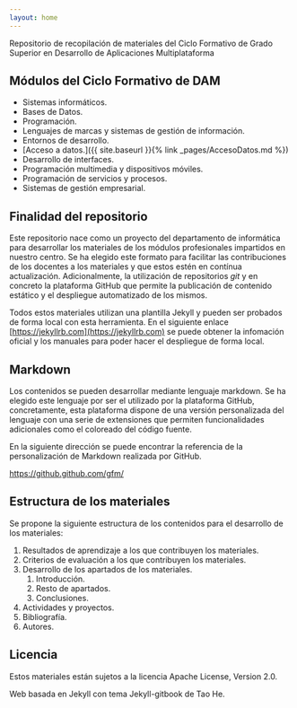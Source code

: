 ```yaml
---
layout: home
---
```


Repositorio de recopilación de materiales del Ciclo Formativo de Grado Superior en Desarrollo de Aplicaciones Multiplataforma

## Módulos del Ciclo Formativo de DAM

* Sistemas informáticos.
* Bases de Datos.
* Programación.
* Lenguajes de marcas y sistemas de gestión de información.
* Entornos de desarrollo.
* [Acceso a datos.]({{ site.baseurl }}{% link _pages/AccesoDatos.md %})
* Desarrollo de interfaces.
* Programación multimedia y dispositivos móviles.
* Programación de servicios y procesos.
* Sistemas de gestión empresarial.

## Finalidad del repositorio

Este repositorio nace como un proyecto del departamento de informática para desarrollar los materiales de los módulos profesionales impartidos en nuestro centro. Se ha elegido este formato para facilitar las contribuciones de los docentes a los materiales y que estos estén en contínua actualización. Adicionalmente, la utilización de repositorios *git* y en concreto la plataforma GitHub que permite la publicación de contenido estático y el despliegue automatizado de los mismos.

Todos estos materiales utilizan una plantilla Jekyll y pueden ser probados de forma local con esta herramienta. En el siguiente enlace [https://jekyllrb.com](https://jekyllrb.com) se puede obtener la infomación oficial y los manuales para poder hacer el despliegue de forma local.

## Markdown

Los contenidos se pueden desarrollar mediante lenguaje markdown. Se ha elegido este lenguaje por ser el utilizado por la plataforma GitHub, concretamente, esta plataforma dispone de una versión personalizada del lenguaje con una serie de extensiones que permiten funcionalidades adicionales como el coloreado del código fuente.

En la siguiente dirección se puede encontrar la referencia de la personalización de Markdown realizada por GitHub.

https://github.github.com/gfm/

## Estructura de los materiales

Se propone la siguiente estructura de los contenidos para el desarrollo de los materiales:

1. Resultados de aprendizaje a los que contribuyen los materiales.
2. Criterios de evaluación a los que contribuyen los materiales.
3. Desarrollo de los apartados de los materiales.
   1. Introducción.
   2. Resto de apartados.
   3. Conclusiones.
4. Actividades y proyectos.
5. Bibliografía.
6. Autores.

## Licencia

Estos materiales están sujetos a la licencia Apache License, Version 2.0.

Web basada en Jekyll con tema Jekyll-gitbook de Tao He.
